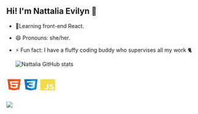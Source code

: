 ## Hi! I'm Nattalia Evilyn 👋




- 🌱Learning front-end React.
- 😄 Pronouns: she/her.
- ⚡ Fun fact:  I have a fluffy coding buddy who supervises all my work 🐈

  ![Nattalia GitHub stats](https://github-readme-stats.vercel.app/api?username=nattalia-evilyn&show_icons=true&theme=dark)

 <div style="display: inline_block"><br>
  <img align="center" alt="Nattalia-HTML" height="30" width="40" src="https://raw.githubusercontent.com/devicons/devicon/master/icons/html5/html5-original.svg">
  <img align="center" alt="Nattalia-CSS" height="30" width="40" src="https://raw.githubusercontent.com/devicons/devicon/master/icons/css3/css3-original.svg">
 <img align="center" alt="Nattalia-Js" height="30" width="40" src="https://raw.githubusercontent.com/devicons/devicon/master/icons/javascript/javascript-plain.svg">
</div>
  
  ##
 
<div> 
  <a href="https://www.linkedin.com/in/nattalia-evilyn-pg" target="_blank"><img src="https://img.shields.io/badge/-LinkedIn-%230077B5?style=for-the-badge&logo=linkedin&logoColor=white" target="_blank"></a> 
  
</div>

